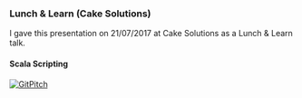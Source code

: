 ### Lunch & Learn (Cake Solutions)

I gave this presentation on 21/07/2017 at Cake Solutions as a Lunch & Learn talk.

#### Scala Scripting

[![GitPitch](https://gitpitch.com/assets/badge.svg)](https://gitpitch.com/amirkarimi/ammonite-scala-scripting-presentation/master?grs=github&t=moon)

